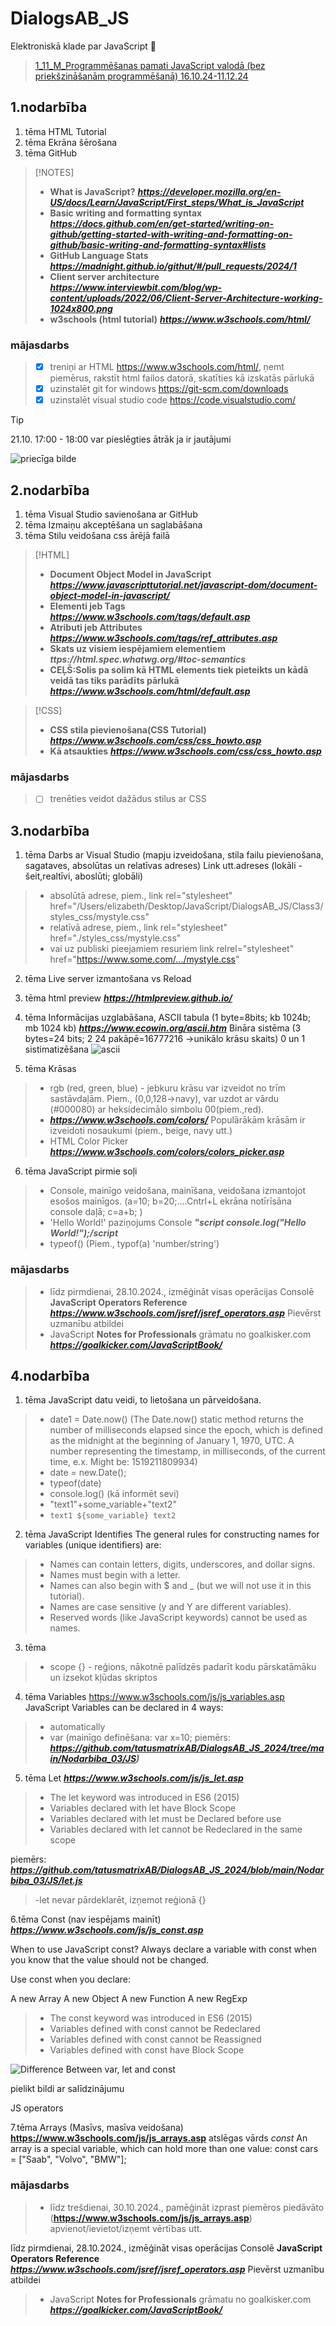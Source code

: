 # DialogsAB_JS
Elektroniskā klade par JavaScript :space_invader:	
> [1_11_M_Programmēšanas pamati JavaScript valodā (bez priekšzināšanām programmēšanā) 16.10.24-11.12.24](https://e-vide.dialogs-ab.lv/course/view.php?id=248)





## 1.nodarbība
1. tēma HTML Tutorial
2. tēma Ekrāna šērošana
3. tēma GitHub

> [!NOTES]
> - **What is JavaScript?** ***https://developer.mozilla.org/en-US/docs/Learn/JavaScript/First_steps/What_is_JavaScript***
> - **Basic writing and formatting syntax**  ***https://docs.github.com/en/get-started/writing-on-github/getting-started-with-writing-and-formatting-on-github/basic-writing-and-formatting-syntax#lists***
> - **GitHub Language Stats**  ***https://madnight.github.io/githut/#/pull_requests/2024/1***
> - **Client server architecture**  ***https://www.interviewbit.com/blog/wp-content/uploads/2022/06/Client-Server-Architecture-working-1024x800.png***
> - **w3schools (html tutorial)**  ***https://www.w3schools.com/html/***



### mājasdarbs
> - [X] treniņi ar HTML https://www.w3schools.com/html/, ņemt piemērus, rakstīt html failos datorā, skatīties kā izskatās pārlukā
> - [X] uzinstalēt git for windows  https://git-scm.com/downloads
> - [X] uzinstalēt visual studio code https://code.visualstudio.com/

>[!TIP]
> 21.10. 17:00 - 18:00 var pieslēgties ātrāk ja ir jautājumi


![priecīga bilde](https://i.pinimg.com/originals/64/45/ee/6445ee2274a782a7c528303e9bd823d7.gif)





## 2.nodarbība
1. tēma Visual Studio savienošana ar GitHub
2. tēma Izmaiņu akceptēšana un saglabāšana
3. tēma Stilu veidošana css ārējā failā

> [!HTML]
> - **Document Object Model in JavaScript** ***https://www.javascripttutorial.net/javascript-dom/document-object-model-in-javascript/***
> - **Elementi jeb Tags** ***https://www.w3schools.com/tags/default.asp***
> - **Atributi jeb Attributes** ***https://www.w3schools.com/tags/ref_attributes.asp***
> - **Skats uz visiem iespējamiem elementiem** ***ttps://html.spec.whatwg.org/#toc-semantics***
> - **CEĻŠ:Solis pa solim kā HTML elements tiek pieteikts un kādā veidā tas tiks parādīts pārlukā** ***https://www.w3schools.com/html/default.asp***

> [!CSS]
> - **CSS stila pievienošana(CSS Tutorial)** ***https://www.w3schools.com/css/css_howto.asp***
> - **Kā atsaukties** ***https://www.w3schools.com/css/css_howto.asp***



### mājasdarbs
> - [ ] trenēties veidot dažādus stilus ar CSS





## 3.nodarbība

1. tēma Darbs ar Visual Studio (mapju izveidošana, stila failu pievienošana, sagataves, absolūtas un relatīvas adreses) Link utt.adreses (lokāli - šeit,realtīvi, aboslūti; globāli)
 > - absolūtā adrese, piem., link rel="stylesheet" href="/Users/elizabeth/Desktop/JavaScript/DialogsAB_JS/Class3/styles_css/mystyle.css"
 > - relatīvā adrese, piem., link rel="stylesheet" href="./styles_css/mystyle.css"
 > - vai uz publiski pieejamiem resuriem link relrel="stylesheet" href="https://www.some.com/.../mystyle.css"

2. tēma  Live server izmantošana vs Reload

3. tēma html preview ***https://htmlpreview.github.io/***

4. tēma Informācijas uzglabāšana, ASCII tabula (1 byte=8bits; kb 1024b; mb 1024 kb) ***https://www.ecowin.org/ascii.htm*** Bināra sistēma (3 bytes=24 bits; 2 24 pakāpē=16777216 ->unikālo krāsu skaits) 0 un 1 sistimatizēšana
![ascii](https://www.ecowin.org/aulas/resources/tables/asciitable.jpg)

5. tēma Krāsas
> - rgb (red, green, blue) - jebkuru krāsu var izveidot no trīm sastāvdaļām. Piem., (0,0,128->navy), var uzdot ar vārdu (#000080) ar heksidecimālo simbolu 00(piem.,red). 
> - ***https://www.w3schools.com/colors/*** Populārākām krāsām ir izveidoti nosaukumi (piem., beige, navy utt.)
> - HTML Color Picker ***https://www.w3schools.com/colors/colors_picker.asp***

6. tēma JavaScript pirmie soļi
> - Console, mainīgo veidošana, mainīšana, veidošana izmantojot esošos mainīgos. (a=10; b=20;....Cntrl+L ekrāna notīrīsāna console daļā; c=a+b; )
> - 'Hello World!' paziņojums Console ***"script console.log("Hello World!");/script***
> - typeof() (Piem., typof(a) 'number/string')



### mājasdarbs
> - līdz pirmdienai, 28.10.2024., izmēģināt visas operācijas Consolē **JavaScript Operators Reference** ***https://www.w3schools.com/jsref/jsref_operators.asp***
Pievērst uzmanību atbildei 
> - JavaScript **Notes for Professionals** grāmatu no goalkisker.com ***https://goalkicker.com/JavaScriptBook/***

## 4.nodarbība

1. tēma JavaScript datu veidi, to lietošana un pārveidošana.
>- date1 = Date.now() (The Date.now() static method returns the number of milliseconds elapsed since the epoch, which is defined as the midnight at the beginning of January 1, 1970, UTC. A number representing the timestamp, in milliseconds, of the current time, e.x. Might be: 1519211809934)
>- date = new.Date();
>- typeof(date)
>- console.log() (kā informēt sevi)
>- "text1"+some_variable+"text2"
>- `text1 ${some_variable} text2`


2. tēma JavaScript Identifies 
The general rules for constructing names for variables (unique identifiers) are:
>- Names can contain letters, digits, underscores, and dollar signs.
>- Names must begin with a letter.
>- Names can also begin with $ and _ (but we will not use it in this tutorial).
>- Names are case sensitive (y and Y are different variables).
>- Reserved words (like JavaScript keywords) cannot be used as names.

3. tēma
>- scope {} - reģions, nākotnē palīdzēs padarīt kodu pārskatāmāku un izsekot kļūdas skriptos

4. tēma Variables https://www.w3schools.com/js/js_variables.asp
JavaScript Variables can be declared in 4 ways:
>- automatically
>- var (mainīgo definēšana: var x=10; piemērs: ***https://github.com/tatusmatrixAB/DialogsAB_JS_2024/tree/main/Nodarbiba_03/JS)***

5. tēma Let 
***https://www.w3schools.com/js/js_let.asp***
>- The let keyword was introduced in ES6 (2015)
>- Variables declared with let have Block Scope
>- Variables declared with let must be Declared before use
>- Variables declared with let cannot be Redeclared in the same scope

piemērs: ***https://github.com/tatusmatrixAB/DialogsAB_JS_2024/blob/main/Nodarbiba_03/JS/let.js***
>-let nevar pārdeklarēt, izņemot reģionā {}

6.tēma Const (nav iespējams mainīt) ***https://www.w3schools.com/js/js_const.asp***

When to use JavaScript const?
Always declare a variable with const when you know that the value should not be changed.

Use const when you declare:

A new Array
A new Object
A new Function
A new RegExp


>- The const keyword was introduced in ES6 (2015)
>- Variables defined with const cannot be Redeclared
>- Variables defined with const cannot be Reassigned
>- Variables defined with const have Block Scope

![Difference Between var, let and const]()

pielikt bildi ar salīdzinājumu

JS operators



7.tēma Arrays (Masīvs, masīva veidošana) **https://www.w3schools.com/js/js_arrays.asp**
atslēgas vārds *const*
An array is a special variable, which can hold more than one value: const cars = ["Saab", "Volvo", "BMW"];

### mājasdarbs
> - līdz trešdienai, 30.10.2024., pamēģināt izprast piemēros piedāvāto (**https://www.w3schools.com/js/js_arrays.asp**) apvienot/ievietot/izņemt vērtības utt.

līdz pirmdienai, 28.10.2024., izmēģināt visas operācijas Consolē **JavaScript Operators Reference** ***https://www.w3schools.com/jsref/jsref_operators.asp***
Pievērst uzmanību atbildei 
> - JavaScript **Notes for Professionals** grāmatu no goalkisker.com ***https://goalkicker.com/JavaScriptBook/***